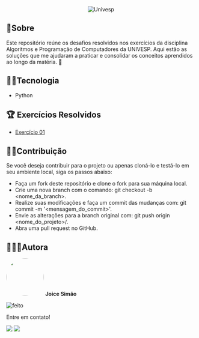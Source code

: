 <div align="center">
	<img src="https://i.imgur.com/DSwYyzL.png" title="Univesp"/></a>
</div>

## 📃Sobre 
<p>
Este repositório reúne os desafios resolvidos nos exercícios da disciplina Algoritmos e Programação de Computadores da UNIVESP. Aqui estão as soluções que me ajudaram a praticar e consolidar os conceitos aprendidos ao longo da matéria. 🚀
</p>

## 🐱‍💻Tecnologia
- Python
	
## 🏆 Exercícios Resolvidos
- <a href="https://github.com/Joice-Simao/Univesp/blob/main/semana1/exercicio1.py">Exercício 01</a>

## 🤝🏽Contribuição
  Se você deseja contribuir para o projeto ou apenas cloná-lo e testá-lo em seu ambiente local, siga os passos abaixo:
 - Faça um fork deste repositório e clone o fork para sua máquina local.
 - Crie uma nova branch com o comando: git checkout -b <nome_da_branch>.
 - Realize suas modificações e faça um commit das mudanças com: git commit -m '<mensagem_do_commit>'.
 - Envie as alterações para a branch original com: git push origin <nome_do_projeto>/<local>.
 - Abra uma pull request no GitHub.
  
## 👩🏽‍💻Autora

<img style="border-radius: 50%;" src="https://i.imgur.com/n7iVrD1.png" title="Foto da autora Joice" width="100px;" alt=""/>
 <b>Joice Simão</b>
 
![feito](https://img.shields.io/badge/Feito%20com-%E2%9D%A4-red.svg?style=flat)

<p>Entre em contato!</p>

<a href="https://www.linkedin.com/in/joice-sim%C3%A3o-leite-520496221/"><img src="https://img.shields.io/badge/linkedin-%230077B5.svg?&style=for-the-badge&logo=linkedin&logoColor=white&link=mailto:https://www.linkedin.com/in/joice-sim%C3%A3o-leite-520496221/"></a>
<a href = "mailto:joice.simao@hotmail.com"><img src="https://img.shields.io/badge/-Hotmail-%23333?style=for-the-badge&logo=microsoft-outlook&logoColor=white" target="_blank"></a>
